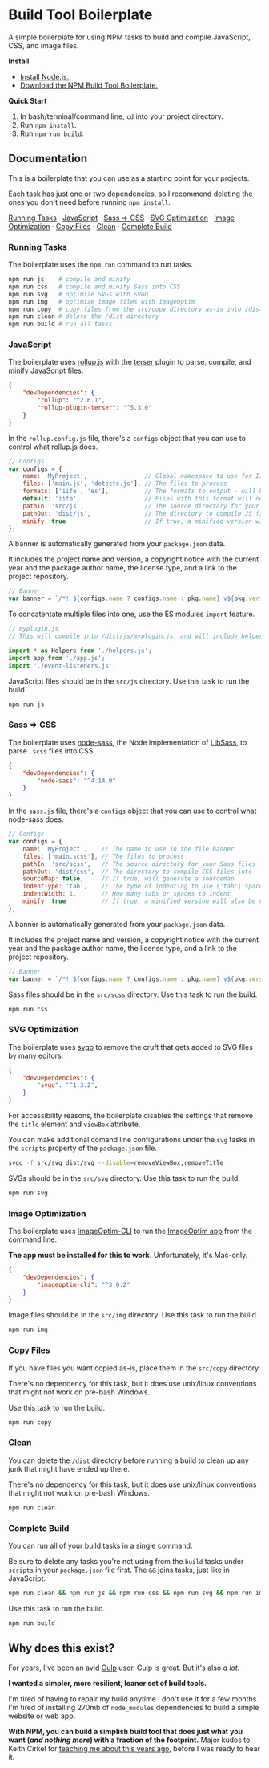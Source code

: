 # Build Tool Boilerplate
A simple boilerplate for using NPM tasks to build and compile JavaScript, CSS, and image files.

**Install**

- [Install Node.js.](http://nodejs.org/)
- [Download the NPM Build Tool Boilerplate.](https://github.com/cferdinandi/build-tool-boilerplate/archive/master.zip)

**Quick Start**

1. In bash/terminal/command line, `cd` into your project directory.
2. Run `npm install`.
3. Run `npm run build`.




## Documentation

This is a boilerplate that you can use as a starting point for your projects.

Each task has just one or two dependencies, so I recommend deleting the ones you don't need before running `npm install`.

[Running Tasks](#running-tasks) · [JavaScript](#javascript) · [Sass => CSS](#sass--css) · [SVG Optimization](#svg-optimization) · [Image Optimization](#image-optimization) · [Copy Files](#copy-files) · [Clean](#clean) · [Complete Build](#complete-build)


### Running Tasks

The boilerplate uses the `npm run` command to run tasks.

```bash
npm run js    # compile and minify
npm run css   # compile and minify Sass into CSS
npm run svg   # optimize SVGs with SVGO
npm run img   # optimize image files with ImageOptim
npm run copy  # copy files from the src/copy directory as-is into /dist
npm run clean # delete the /dist directory
npm run build # run all tasks
```


### JavaScript

The boilerplate uses [rollup.js](https://rollupjs.org) with the [terser](https://terser.org/) plugin to parse, compile, and minify JavaScript files.

```json
{
    "devDependencies": {
        "rollup": "^2.6.1",
        "rollup-plugin-terser": "^5.3.0"
    }
}
```

In the `rollup.config.js` file, there's a `configs` object that you can use to control what rollup.js does.

```js
// Configs
var configs = {
    name: 'MyProject',                // Global namespace to use for IIFEs [optional]
    files: ['main.js', 'detects.js'], // The files to process
    formats: ['iife', 'es'],          // The formats to output - will be added as a suffix to the filename (ex. main.es.js)
    default: 'iife',                  // Files with this format will not have a format suffix [optional]
    pathIn: 'src/js',                 // The source directory for your JS files
    pathOut: 'dist/js',               // The directory to compile JS files into
    minify: true                      // If true, a minified version will also be created with the .min suffix
};
```

A banner is automatically generated from your `package.json` data.

It includes the project name and version, a copyright notice with the current year and the package author name, the license type, and a link to the project repository.

```js
// Banner
var banner = `/*! ${configs.name ? configs.name : pkg.name} v${pkg.version} | (c) ${new Date().getFullYear()} ${pkg.author.name} | ${pkg.license} License | ${pkg.repository.url} */`;
```

To concatentate multiple files into one, use the ES modules `import` feature.

```js
// myplugin.js
// This will compile into /dist/js/myplugin.js, and will include helpers.js, app.js, and event-listeners.js

import * as Helpers from './helpers.js';
import app from './app.js';
import './event-listeners.js';
```

JavaScript files should be in the `src/js` directory. Use this task to run the build.

```bash
npm run js
```


### Sass => CSS

The boilerplate uses [node-sass](https://github.com/sass/node-sass), the Node implementation of [LibSass](https://sass-lang.com/libsass), to parse `.scss` files into CSS.

```json
{
    "devDependencies": {
        "node-sass": "^4.14.0"
    }
}
```

In the `sass.js` file, there's a `configs` object that you can use to control what node-sass does.

```js
// Configs
var configs = {
    name: 'MyProject',    // The name to use in the file banner
    files: ['main.scss'], // The files to process
    pathIn: 'src/scss',   // The source directory for your Sass files
    pathOut: 'dist/css',  // The directory to compile CSS files into
    sourceMap: false,     // If true, will generate a sourcemap
    indentType: 'tab',    // The type of indenting to use ['tab'|'spaces']
    indentWidth: 1,       // How many tabs or spaces to indent
    minify: true          // If true, a minified version will also be created with the .min suffix
};
```

A banner is automatically generated from your `package.json` data.

It includes the project name and version, a copyright notice with the current year and the package author name, the license type, and a link to the project repository.

```js
// Banner
var banner = `/*! ${configs.name ? configs.name : pkg.name} v${pkg.version} | (c) ${new Date().getFullYear()} ${pkg.author.name} | ${pkg.license} License | ${pkg.repository.url} */`;
```

Sass files should be in the `src/scss` directory. Use this task to run the build.

```bash
npm run css
```


### SVG Optimization

The boilerplate uses [svgo](https://github.com/svg/svgo) to remove the cruft that gets added to SVG files by many editors.

```json
{
    "devDependencies": {
        "svgo": "^1.3.2",
    }
}
```

For accessibility reasons, the boilerplate disables the settings that remove the `title` element and `viewBox` attribute.

You can make additional comand line configurations under the `svg` tasks in the `scripts` property of the `package.json` file.

```bash
svgo -f src/svg dist/svg --disable=removeViewBox,removeTitle
```

SVGs should be in the `src/svg` directory. Use this task to run the build.

```bash
npm run svg
```


### Image Optimization

The boilerplate uses [ImageOptim-CLI](https://github.com/JamieMason/ImageOptim-CLI) to run the [ImageOptim app](https://imageoptim.com/mac) from the command line.

**The app must be installed for this to work.** Unfortunately, it's Mac-only.

```json
{
    "devDependencies": {
        "imageoptim-cli": "^3.0.2"
    }
}
```

Image files should be in the `src/img` directory. Use this task to run the build.

```bash
npm run img
```

### Copy Files

If you have files you want copied as-is, place them in the `src/copy` directory.

There's no dependency for this task, but it does use unix/linux conventions that might not work on pre-bash Windows.

Use this task to run the build.

```bash
npm run copy
```

### Clean

You can delete the `/dist` directory before running a build to clean up any junk that might have ended up there.

There's no dependency for this task, but it does use unix/linux conventions that might not work on pre-bash Windows.

```bash
npm run clean
```


### Complete Build

You can run all of your build tasks in a single command.

Be sure to delete any tasks you're not using from the `build` tasks under `scripts` in your `package.json` file first. The `&&` joins tasks, just like in JavaScript.

```bash
npm run clean && npm run js && npm run css && npm run svg && npm run img && npm run copy
```

Use this task to run the build.

```bash
npm run build
```


## Why does this exist?

For years, I've been an avid [Gulp](https://gulpjs.com/) user. Gulp is great. But it's also *a lot*.

**I wanted a simpler, more resilient, leaner set of build tools.**

I'm tired of having to repair my build anytime I don't use it for a few months. I'm tired of installing 270mb of `node_modules` dependencies to build a simple website or web app.

**With NPM, you can build a simplish build tool that does just what you want (*and nothing more*) with a fraction of the footprint.** Major kudos to Keith Cirkel for [teaching me about this years ago](https://www.keithcirkel.co.uk/how-to-use-npm-as-a-build-tool/), before I was ready to hear it.